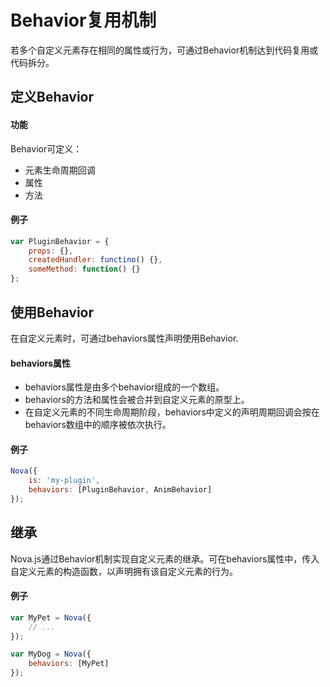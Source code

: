 # Behavior复用机制

若多个自定义元素存在相同的属性或行为，可通过Behavior机制达到代码复用或代码拆分。

## 定义Behavior

#### 功能
Behavior可定义：
* 元素生命周期回调
* 属性
* 方法

#### 例子
```javascript
var PluginBehavior = {
    props: {},
    createdHandler: functino() {},
    someMethod: function() {}
};
```

## 使用Behavior
在自定义元素时，可通过behaviors属性声明使用Behavior.

#### behaviors属性

* behaviors属性是由多个behavior组成的一个数组。
* behaviors的方法和属性会被合并到自定义元素的原型上。
* 在自定义元素的不同生命周期阶段，behaviors中定义的声明周期回调会按在behaviors数组中的顺序被依次执行。

#### 例子
```javascript
Nova({
    is: 'my-plugin',
    behaviors: [PluginBehavior, AnimBehavior]
});
```

## 继承

Nova.js通过Behavior机制实现自定义元素的继承。可在behaviors属性中，传入自定义元素的构造函数，以声明拥有该自定义元素的行为。

#### 例子
```javascript
var MyPet = Nova({
    // ...
});

var MyDog = Nova({
    behaviors: [MyPet]
});
```

